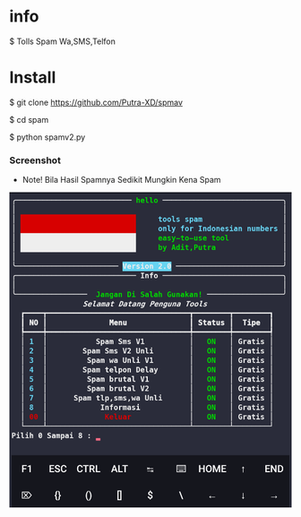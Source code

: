 
# info 
$ Tolls Spam Wa,SMS,Telfon

# Install
$ git clone https://github.com/Putra-XD/spmav

$ cd spam

$ python spamv2.py

### Screenshot
* Note! Bila Hasil Spamnya Sedikit Mungkin Kena Spam 
<img src="https://github.com/Putra-XD/spmav/blob/main/Screenshot_20220629-075449~2.png" />
